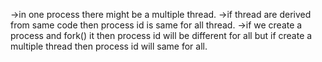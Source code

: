 ->in one process there might be a multiple thread.
->if thread are derived from same code then process id is same for all thread.
->if we create a process and fork() it then process id will be different for all but if create a multiple thread then process id will same for all.
